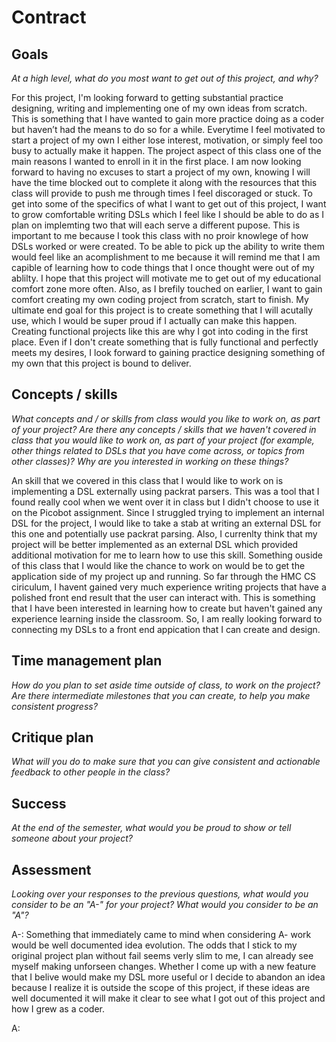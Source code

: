 # Contract

## Goals

_At a high level, what do you most want to get out of this project, and why?_

For this project, I'm looking forward to getting substantial practice designing, writing and implementing one of my own ideas from scratch. This is something that I have wanted to gain more practice doing as a coder but haven’t had the means to do so for a while. Everytime I feel motivated to start a project of my own I either lose interest, motivation, or simply feel too busy to actually make it happen. The project aspect of this class one of the main reasons I wanted to enroll in it in the first place. I am now looking forward to having no excuses to start a project of my own, knowing I will have the time blocked out to complete it along with the resources that this class will provide to push me through times I feel discoraged or stuck. 
       To get into some of the specifics of what I want to get out of this project, I want to grow comfortable writing DSLs which I feel like I should be able to do as I plan on implemting two that will each serve a different pupose. This is important to me because I took this class with no proir knowlege of how DSLs worked or were created. To be able to pick up the ability to write them would feel like an acomplishment to me because it will remind me that I am capible of learning how to code things that I once thought were out of my ablilty. I hope that this project will motivate me to get out of my educational comfort zone more often.
       Also, as I brefily touched on earlier, I want to gain comfort creating my own coding project from scratch, start to finish. My ultimate end goal for this project is to create something that I will acutally use, which I would be super proud if I actually can make this happen. Creating functional projects like this are why I got into coding in the first place. Even if I don't create something that is fully functional and perfectly meets my desires, I look forward to gaining practice designing something of my own that this project is bound to deliver.


## Concepts / skills

_What concepts and / or skills from class would you like to work on, as part of your
project? Are there any concepts / skills that we haven't covered in class that you would
like to work on, as part of your project (for example, other things related to DSLs that
you have come across, or topics from other classes)? Why are you interested in working on
these things?_

An skill that we covered in this class that I would like to work on is implementing a DSL externally using packrat parsers. This was a tool that I found really cool when we went over it in class but I didn't choose to use it on the Picobot assignment. Since I struggled trying to implement an internal DSL for the project, I would like to take a stab at writing an external DSL for this one and potentially use packrat parsing. Also, I currenlty think that my project will be better implemented as an external DSL which provided additional motivation for me to learn how to use this skill.
Something ouside of this class that I would like the chance to work on would be to get the application side of my project up and running. So far through the HMC CS ciriculum, I havent gained very much experience writing projects that have a polished front end result that the user can interact with. This is something that I have been interested in learning how to create but haven't gained any experience learning inside the classroom. So, I am really looking forward to connecting my DSLs to a front end appication that I can create and design. 

## Time management plan

_How do you plan to set aside time outside of class, to work on the project? Are there
intermediate milestones that you can create, to help you make consistent progress?_


## Critique plan

_What will you do to make sure that you can give consistent and actionable feedback to
other people in the class?_

## Success

_At the end of the semester, what would you be proud to show or tell someone about your
project?_

## Assessment

_Looking over your responses to the previous questions, what would you consider to be an
"A-" for your project? What would you consider to be an "A"?_

A-: Something that immediately came to mind when considering A- work would be well documented idea evolution. The odds that I stick to my original project plan without fail seems verly slim to me, I can already see myself making unforseen changes. Whether I come up with a new feature that I belive would make my DSL more useful or I decide to abandon an idea because I realize it is outside the scope of this project, if these ideas are well documented it will make it clear to see what I got out of this project and how I grew as a coder. 

A:


